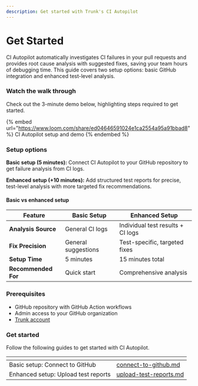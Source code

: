 ```yaml
---
description: Get started with Trunk's CI Autopilot
---
```


# Get Started

CI Autopilot automatically investigates CI failures in your pull requests and provides root cause analysis with suggested fixes, saving your team hours of debugging time. This guide covers two setup options: basic GitHub integration and enhanced test-level analysis.



### Watch the walk through

Check out the 3-minute demo below, highlighting steps required to get started.

{% embed url="https://www.loom.com/share/ed04646591024e1ca2554a95a91bbad8" %}
CI Autopilot setup and demo
{% endembed %}



### Setup options

**Basic setup (5 minutes):** Connect CI Autopilot to your GitHub repository to get failure analysis from CI logs.

**Enhanced setup (+10 minutes):** Add structured test reports for precise, test-level analysis with more targeted fix recommendations.

#### Basic vs enhanced setup

| Feature             | Basic Setup         | Enhanced Setup                    |
| ------------------- | ------------------- | --------------------------------- |
| **Analysis Source** | General CI logs     | Individual test results + CI logs |
| **Fix Precision**   | General suggestions | Test-specific, targeted fixes     |
| **Setup Time**      | 5 minutes           | 15 minutes total                  |
| **Recommended For** | Quick start         | Comprehensive analysis            |



### Prerequisites

* GitHub repository with GitHub Action workflows
* Admin access to your GitHub organization
* [Trunk account](https://app.trunk.io/signup?intent=flaky%20tests)



### Get started

Follow the following guides to get started with CI Autopilot.

<table data-view="cards"><thead><tr><th></th><th data-hidden data-card-target data-type="content-ref"></th></tr></thead><tbody><tr><td>Basic setup: Connect to GitHub</td><td><a href="connect-to-github.md">connect-to-github.md</a></td></tr><tr><td>Enhanced setup: Upload test reports</td><td><a href="upload-test-reports.md">upload-test-reports.md</a></td></tr></tbody></table>

